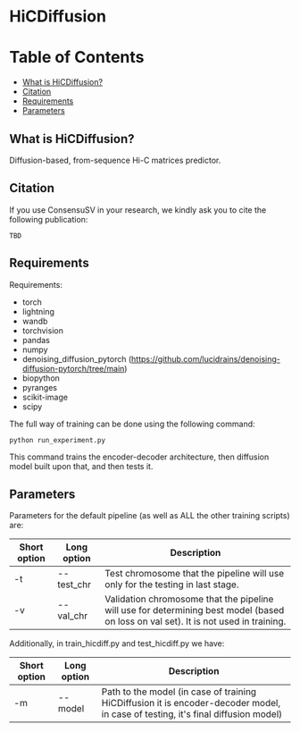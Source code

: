 # HiCDiffusion

Table of Contents
=================

* [What is HiCDiffusion?](#what-is-consensusv)
* [Citation](#citation)
* [Requirements](#requirements)
* [Parameters](#parameters)

## What is HiCDiffusion?

Diffusion-based, from-sequence Hi-C matrices predictor.

## Citation

If you use ConsensuSV in your research, we kindly ask you to cite the following publication:

```
TBD
```

## Requirements

Requirements:
* torch
* lightning
* wandb
* torchvision
* pandas
* numpy
* denoising_diffusion_pytorch (https://github.com/lucidrains/denoising-diffusion-pytorch/tree/main)
* biopython
* pyranges
* scikit-image
* scipy


The full way of training can be done using the following command:
```
python run_experiment.py 
```

This command trains the encoder-decoder architecture, then diffusion model built upon that, and then tests it.

## Parameters

Parameters for the default pipeline (as well as ALL the other training scripts) are:

Short option | Long option | Description
-------------- | --------------- | ---------------
-t | --test_chr | Test chromosome that the pipeline will use only for the testing in last stage.
-v | --val_chr | Validation chromosome that the pipeline will use for determining best model (based on loss on val set). It is not used in training.

Additionally, in train_hicdiff.py and test_hicdiff.py we have:

Short option | Long option | Description
-------------- | --------------- | ---------------
-m | --model | Path to the model (in case of training HiCDiffusion it is encoder-decoder model, in case of testing, it's final diffusion model)